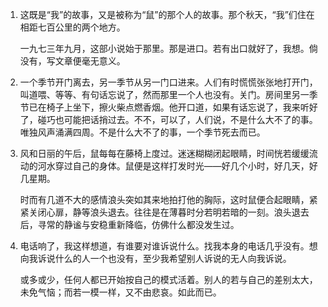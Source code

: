 1. 
    这既是“我”的故事，又是被称为“鼠”的那个人的故事。那个秋天，“我”们住在相距七百公里的两个地方。

    一九七三年九月，这部小说始于那里。那是进口。若有出口就好了，我想。倘没有，写文章便毫无意义。

2. 
    一个季节开门离去，另一季节从另一门口进来。人们有时慌慌张张地打开门，叫道喂、等等、有句话忘说了，然而那里一个人也没有。关门。房间里另一季节已在椅子上坐下，擦火柴点燃香烟。他开口道，如果有话忘说了，我来听好了，碰巧也可能把话捎过去。不不，可以了，人们说，不是什么大不了的事。唯独风声涌满四周。不是什么大不了的事，一个季节死去而已。

3. 
    风和日丽的午后，鼠每每在藤椅上度过。迷迷糊糊闭起眼睛，时间恍若缓缓流动的河水穿过自己的身体。鼠便是这样打发时光——好几个小时，好几天，好几星期。

    时而有几道不大的感情浪头突如其来地拍打他的胸际，这时鼠便合起眼睛，紧紧关闭心扉，静等浪头退去。往往是在薄暮时分若明若暗的一刻。浪头退去后，寻常的静谧与安稳重新降临，仿佛什么都没发生过。

4. 
    电话响了，我这样想道，有谁要对谁诉说什么。找我本身的电话几乎没有。想向我诉说什么的人一个也没有，至少我希望别人诉说的无人向我诉说。
    
    或多或少，任何人都已开始按自己的模式活着。别人的若与自己的差别太大，未免气恼；而若一模一样，又不由悲哀。如此而已。